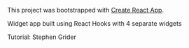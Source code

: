 This project was bootstrapped with [Create React App](https://github.com/facebook/create-react-app).

Widget app built using React Hooks with 4 separate widgets

Tutorial: Stephen Grider
